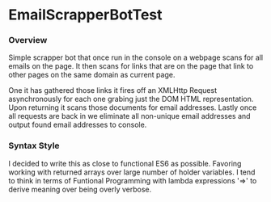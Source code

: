 # EmailScrapperBotTest

### Overview

Simple scrapper bot that once run in the console on a webpage scans for all emails on the page. It then scans for links that are on the page that link to other pages on the same domain as current page.

One it has gathered those links it fires off an XMLHttp Request asynchronously for each one grabing just the DOM HTML representation. Upon returning it scans those documents for email addresses. Lastly once all requests are back in we eliminate all non-unique email addresses and output found email addresses to console.

### Syntax Style

I decided to write this as close to functional ES6 as possible. Favoring working with returned arrays over large number of holder variables.
I tend to think in terms of Funtional Programming with lambda expressions '=>' to derive meaning over being overly verbose.